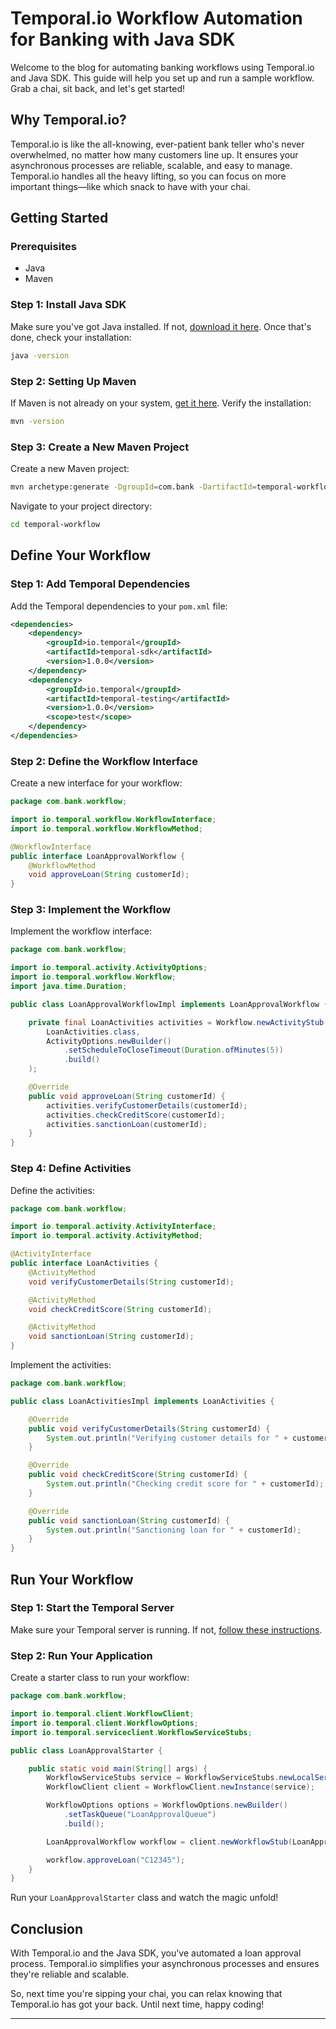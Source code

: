 # Temporal.io Workflow Automation for Banking with Java SDK

Welcome to the blog for automating banking workflows using Temporal.io and Java SDK. This guide will help you set up and run a sample workflow. Grab a chai, sit back, and let's get started!


## Why Temporal.io?

Temporal.io is like the all-knowing, ever-patient bank teller who's never overwhelmed, no matter how many customers line up. It ensures your asynchronous processes are reliable, scalable, and easy to manage. Temporal.io handles all the heavy lifting, so you can focus on more important things—like which snack to have with your chai.

## Getting Started

### Prerequisites

- Java
- Maven

### Step 1: Install Java SDK

Make sure you've got Java installed. If not, [download it here](https://www.oracle.com/java/technologies/javase-downloads.html). Once that's done, check your installation:

```bash
java -version
```

### Step 2: Setting Up Maven

If Maven is not already on your system, [get it here](https://maven.apache.org/download.cgi). Verify the installation:

```bash
mvn -version
```

### Step 3: Create a New Maven Project

Create a new Maven project:

```bash
mvn archetype:generate -DgroupId=com.bank -DartifactId=temporal-workflow -DarchetypeArtifactId=maven-archetype-quickstart -DinteractiveMode=false
```

Navigate to your project directory:

```bash
cd temporal-workflow
```

## Define Your Workflow

### Step 1: Add Temporal Dependencies

Add the Temporal dependencies to your `pom.xml` file:

```xml
<dependencies>
    <dependency>
        <groupId>io.temporal</groupId>
        <artifactId>temporal-sdk</artifactId>
        <version>1.0.0</version>
    </dependency>
    <dependency>
        <groupId>io.temporal</groupId>
        <artifactId>temporal-testing</artifactId>
        <version>1.0.0</version>
        <scope>test</scope>
    </dependency>
</dependencies>
```

### Step 2: Define the Workflow Interface

Create a new interface for your workflow:

```java
package com.bank.workflow;

import io.temporal.workflow.WorkflowInterface;
import io.temporal.workflow.WorkflowMethod;

@WorkflowInterface
public interface LoanApprovalWorkflow {
    @WorkflowMethod
    void approveLoan(String customerId);
}
```

### Step 3: Implement the Workflow

Implement the workflow interface:

```java
package com.bank.workflow;

import io.temporal.activity.ActivityOptions;
import io.temporal.workflow.Workflow;
import java.time.Duration;

public class LoanApprovalWorkflowImpl implements LoanApprovalWorkflow {

    private final LoanActivities activities = Workflow.newActivityStub(
        LoanActivities.class,
        ActivityOptions.newBuilder()
            .setScheduleToCloseTimeout(Duration.ofMinutes(5))
            .build()
    );

    @Override
    public void approveLoan(String customerId) {
        activities.verifyCustomerDetails(customerId);
        activities.checkCreditScore(customerId);
        activities.sanctionLoan(customerId);
    }
}
```

### Step 4: Define Activities

Define the activities:

```java
package com.bank.workflow;

import io.temporal.activity.ActivityInterface;
import io.temporal.activity.ActivityMethod;

@ActivityInterface
public interface LoanActivities {
    @ActivityMethod
    void verifyCustomerDetails(String customerId);

    @ActivityMethod
    void checkCreditScore(String customerId);

    @ActivityMethod
    void sanctionLoan(String customerId);
}
```

Implement the activities:

```java
package com.bank.workflow;

public class LoanActivitiesImpl implements LoanActivities {

    @Override
    public void verifyCustomerDetails(String customerId) {
        System.out.println("Verifying customer details for " + customerId);
    }

    @Override
    public void checkCreditScore(String customerId) {
        System.out.println("Checking credit score for " + customerId);
    }

    @Override
    public void sanctionLoan(String customerId) {
        System.out.println("Sanctioning loan for " + customerId);
    }
}
```


## Run Your Workflow

### Step 1: Start the Temporal Server

Make sure your Temporal server is running. If not, [follow these instructions](https://docs.temporal.io/docs/server/quick-install).

### Step 2: Run Your Application

Create a starter class to run your workflow:

```java
package com.bank.workflow;

import io.temporal.client.WorkflowClient;
import io.temporal.client.WorkflowOptions;
import io.temporal.serviceclient.WorkflowServiceStubs;

public class LoanApprovalStarter {

    public static void main(String[] args) {
        WorkflowServiceStubs service = WorkflowServiceStubs.newLocalServiceStubs();
        WorkflowClient client = WorkflowClient.newInstance(service);

        WorkflowOptions options = WorkflowOptions.newBuilder()
            .setTaskQueue("LoanApprovalQueue")
            .build();

        LoanApprovalWorkflow workflow = client.newWorkflowStub(LoanApprovalWorkflow.class, options);

        workflow.approveLoan("C12345");
    }
}
```

Run your `LoanApprovalStarter` class and watch the magic unfold!


## Conclusion

With Temporal.io and the Java SDK, you've automated a loan approval process. Temporal.io simplifies your asynchronous processes and ensures they're reliable and scalable.

So, next time you're sipping your chai, you can relax knowing that Temporal.io has got your back. Until next time, happy coding!


---

